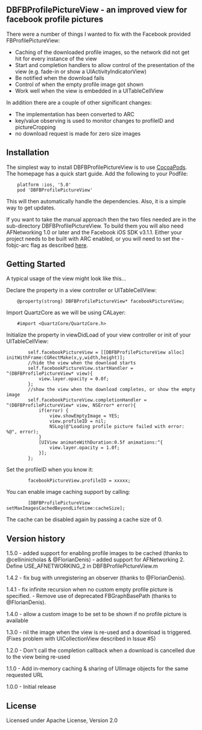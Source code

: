 ## DBFBProfilePictureView - an improved view for facebook profile pictures

There were a number of things I wanted to fix with the Facebook provided FBProfilePictureView:

* Caching of the downloaded profile images, so the network did not get hit for every instance of the view
* Start and completion handlers to allow control of the presentation of the view (e.g. fade-in or show a UIActivityIndicatorView)
* Be notified when the download fails
* Control of when the empty profile image got shown
* Work well when the view is embedded in a UITableCellView

In addition there are a couple of other significant changes:

* The implementation has been converted to ARC
* key/value observing is used to monitor changes to profileID and pictureCropping
* no download request is made for zero size images

## Installation

The simplest way to install DBFBProfilePictureView is to use [CocoaPods](http://cocoapods.org).
The homepage has a quick start guide. Add the following to your Podfile:

		platform :ios, '5.0'
		pod 'DBFBProfilePictureView'
		
This will then automatically handle the dependencies. Also, it is a simple way to get updates.

If you want to take the manual approach then the two files needed are in the sub-directory DBFBProfilePictureView.
To build them you will also need AFNetworking 1.0 or later and the Facebook iOS SDK v3.1.1.
Either your project needs to be built with ARC enabled, or you will need to set the
-fobjc-arc flag as described [here](http://www.codeography.com/2011/10/10/making-arc-and-non-arc-play-nice.html).

## Getting Started

A typical usage of the view might look like this...

Declare the property in a view controller or UITableCellView:

```objc
    @property(strong) DBFBProfilePictureView* facebookPictureView;
```

Import QuartzCore as we will be using CALayer:

```objc
    #import <QuartzCore/QuartzCore.h>
```

Initialize the property in viewDidLoad of your view controller or init of your UITableCellView:

```objc
        self.facebookPictureView = [[DBFBProfilePictureView alloc] initWithFrame:CGRectMake(x,y,width,height)];
        //hide the view when the download starts
        self.facebookPictureView.startHandler = ^(DBFBProfilePictureView* view){
            view.layer.opacity = 0.0f;
        };
        //show the view when the download completes, or show the empty image
        self.facebookPictureView.completionHandler = ^(DBFBProfilePictureView* view, NSError* error){
            if(error) {
                view.showEmptyImage = YES;
                view.profileID = nil;
                NSLog(@"Loading profile picture failed with error: %@", error);
            } 
            [UIView animateWithDuration:0.5f animations:^{
                view.layer.opacity = 1.0f;
            }];
        };
```

Set the profileID when you know it:

```objc
		facebookPictureView.profileID = xxxxx;
```

You can enable image caching support by calling:

```objc
		[DBFBProfilePictureView setMaxImagesCachedBeyondLifetime:cacheSize];
```

The cache can be disabled again by passing a cache size of 0.

## Version history

1.5.0 - added support for enabling profile images to be cached (thanks to @cellininicholas & @FlorianDenis)
      - added support for AFNetworking 2. Define USE_AFNETWORKING_2 in DBFBProfilePictureView.m

1.4.2 - fix bug with unregistering an observer (thanks to @FlorianDenis).

1.4.1 - fix infinite recursion when no custom empty profile picture is specified.
      - Remove use of deprecated FBGraphBasePath (thanks to @FlorianDenis).

1.4.0 - allow a custom image to be set to be shown if no profile picture is available

1.3.0 - nil the image when the view is re-used and a download is triggered. (Fixes problem with UICollectionView described in Issue #5)

1.2.0 - Don't call the completion callback when a download is cancelled due to the view being re-used

1.1.0 - Add in-memory caching & sharing of UIImage objects for the same requested URL

1.0.0 - Initial release

## License

Licensed under Apache License, Version 2.0
